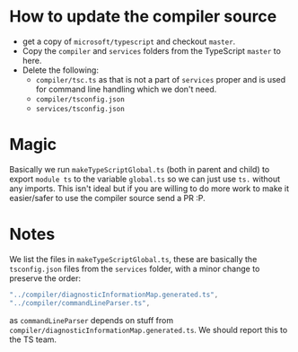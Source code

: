 # How to update the compiler source
* get a copy of `microsoft/typescript` and checkout `master`.
* Copy the `compiler` and `services` folders from the TypeScript `master` to here.
* Delete the following: 
  * `compiler/tsc.ts` as that is not a part of `services` proper and is used for command line handling which we don't need.
  * `compiler/tsconfig.json`
  * `services/tsconfig.json`


# Magic
Basically we run `makeTypeScriptGlobal.ts` (both in parent and child) to export `module ts` to the variable `global.ts` so we can just use `ts.` without any imports. 
This isn't ideal but if you are willing to do more work to make it easier/safer to use the compiler source send a PR :P.

# Notes
We list the files in `makeTypeScriptGlobal.ts`, these are basically the `tsconfig.json` files from the `services` folder, with a minor change to preserve the order: 

```ts
"../compiler/diagnosticInformationMap.generated.ts",
"../compiler/commandLineParser.ts",    
```

as `commandLineParser` depends on stuff from `compiler/diagnosticInformationMap.generated.ts`. We should report this to the TS team.